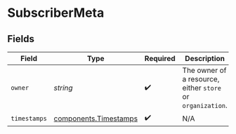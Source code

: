 # SubscriberMeta


## Fields

| Field                                                          | Type                                                           | Required                                                       | Description                                                    | Example                                                        |
| -------------------------------------------------------------- | -------------------------------------------------------------- | -------------------------------------------------------------- | -------------------------------------------------------------- | -------------------------------------------------------------- |
| `owner`                                                        | *string*                                                       | :heavy_check_mark:                                             | The owner of a resource, either `store` or `organization`.     | store                                                          |
| `timestamps`                                                   | [components.Timestamps](../../models/components/timestamps.md) | :heavy_check_mark:                                             | N/A                                                            |                                                                |